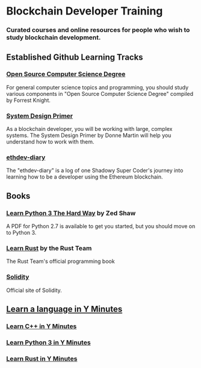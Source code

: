 # **Blockchain Developer Training**
### Curated courses and online resources for people who wish to study blockchain development.

## Established Github Learning Tracks
### [Open Source Computer Science Degree](https://github.com/forrestknight/open-source-cs)
For general computer science topics and programming, you should study various components in "Open Source Computer Science Degree" compiled by Forrest Knight.

### [System Design Primer](https://github.com/donnemartin/system-design-primer)
As a blockchain developer, you will be working with large, complex systems.  The System Design Primer by Donne Martin will help you understand how to work with them.

### [ethdev-diary](https://github.com/steadylearner/ethdev-diary)
The "ethdev-diary" is a log of one Shadowy Super Coder's journey into learning how to be a developer using the Ethereum blockchain.


## Books
### [Learn Python 3 The Hard Way](https://learnpythonthehardway.org/python3/) by Zed Shaw
A PDF for Python 2.7 is available to get you started, but you should move on to Python 3.
### [Learn Rust](https://www.rust-lang.org/learn) by the Rust Team
The Rust Team's official programming book
### [Solidity](https://docs.soliditylang.org/en/latest/)
Official site of Solidity.

## [Learn a language in Y Minutes](learnxinyminutes.com/)
### [Learn C++ in Y Minutes](https://learnxinyminutes.com/docs/c++/)
### [Learn Python 3 in Y Minutes](https://learnxinyminutes.com/docs/python/)
### [Learn Rust in Y Minutes](https://learnxinyminutes.com/docs/rust/)

